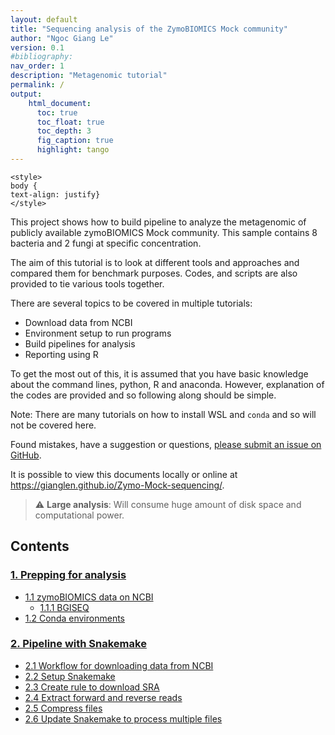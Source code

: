 ```yaml
---
layout: default
title: "Sequencing analysis of the ZymoBIOMICS Mock community"
author: "Ngoc Giang Le"
version: 0.1
#bibliography:
nav_order: 1
description: "Metagenomic tutorial"
permalink: /
output:
    html_document:
      toc: true
      toc_float: true
      toc_depth: 3
      fig_caption: true
      highlight: tango
---
```



```{=html}
<style>
body {
text-align: justify}
</style>
```

This project shows how to build pipeline to analyze the metagenomic of publicly available zymoBIOMICS Mock community. This sample contains 8 bacteria and 2 fungi at specific concentration.

The aim of this tutorial is to look at different tools and approaches and compared them for benchmark purposes. Codes, and scripts are also provided to tie various tools together.

There are several topics to be covered in multiple tutorials:

-   Download data from NCBI
-   Environment setup to run programs
-   Build pipelines for analysis
-   Reporting using R

To get the most out of this, it is assumed that you have basic knowledge about the command lines, python, R and anaconda. However, explanation of the codes are provided and so following along should be simple.

Note: There are many tutorials on how to install WSL and `conda` and so will not be covered here.

Found mistakes, have a suggestion or questions, [please submit an issue on GitHub](https://github.com/GiangLeN/Zymo-Mock-sequencing/issues).

It is possible to view this documents locally or online at <https://gianglen.github.io/Zymo-Mock-sequencing/>.

> :warning: **Large analysis**: Will consume huge amount of disk space and computational power.

## Contents

### [1. Prepping for analysis](01_prepping.md#1-prepping-guides)

- [1.1 zymoBIOMICS data on NCBI](01_prepping.md#11-zymobiomics-data-on-ncbi)
  * [1.1.1 BGISEQ](01_prepping.md#111-bgiseq)
- [1.2 Conda environments](01_prepping.md#12-conda-environments)

### [2. Pipeline with Snakemake](02_workflow.md#2-pipeline-with-snakemake)

- [2.1 Workflow for downloading data from NCBI](02_workflow.md#21-workflow-for-downloading-data-from-ncbi)
- [2.2 Setup Snakemake](02_workflow.md#22-setup-snakemake)
- [2.3 Create rule to download SRA](02_workflow.md#23-create-rule-to-download-sra)
- [2.4 Extract forward and reverse reads](02_workflow.md#24-extract-forward-and-reverse-reads)
- [2.5 Compress files](02_workflow.md#25-compress-files)
- [2.6 Update Snakemake to process multiple files](02_workflow.md#26-update-snakemake-to-process-multiple-files)

